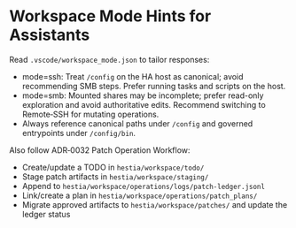 # Workspace Mode Hints for Assistants

Read `.vscode/workspace_mode.json` to tailor responses:

- mode=ssh: Treat `/config` on the HA host as canonical; avoid recommending SMB steps. Prefer running tasks and scripts on the host.
- mode=smb: Mounted shares may be incomplete; prefer read-only exploration and avoid authoritative edits. Recommend switching to Remote‑SSH for mutating operations.
- Always reference canonical paths under `/config` and governed entrypoints under `/config/bin`.

Also follow ADR‑0032 Patch Operation Workflow:
- Create/update a TODO in `hestia/workspace/todo/`
- Stage patch artifacts in `hestia/workspace/staging/`
- Append to `hestia/workspace/operations/logs/patch-ledger.jsonl`
- Link/create a plan in `hestia/workspace/operations/patch_plans/`
- Migrate approved artifacts to `hestia/workspace/patches/` and update the ledger status